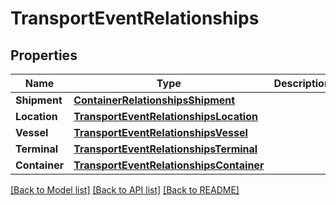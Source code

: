 # TransportEventRelationships

## Properties

Name | Type | Description | Notes
------------ | ------------- | ------------- | -------------
**Shipment** | [**ContainerRelationshipsShipment**](container_relationships_shipment.md) |  | [optional] 
**Location** | [**TransportEventRelationshipsLocation**](transport_event_relationships_location.md) |  | [optional] 
**Vessel** | [**TransportEventRelationshipsVessel**](transport_event_relationships_vessel.md) |  | [optional] 
**Terminal** | [**TransportEventRelationshipsTerminal**](transport_event_relationships_terminal.md) |  | [optional] 
**Container** | [**TransportEventRelationshipsContainer**](transport_event_relationships_container.md) |  | [optional] 

[[Back to Model list]](../README.md#documentation-for-models) [[Back to API list]](../README.md#documentation-for-api-endpoints) [[Back to README]](../README.md)


